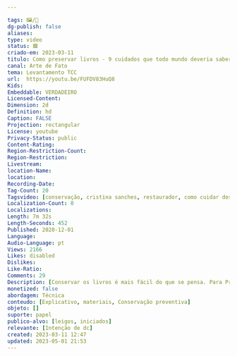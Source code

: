 ```yaml
---

tags: 🖼️/🎥️
dg-publish: false
aliases: 
type: video
status: 🟩️  
criado-em: 2023-03-11
titulo: Como preservar livros - 9 cuidados que todo mundo deveria saber | ATELIÊ de RESTAURO
canal: Arte de Fato
tema: Levantamento TCC 
url:  https://youtu.be/FUFDV83HuQ8
Kids: 
Embeddable: VERDADEIRO
Licensed-Content: 
Dimension: 2d
Definition: hd
Caption: FALSE
Projection: rectangular
License: youtube
Privacy-Status: public
Content-Rating: 
Region-Restriction-Count: 
Region-Restriction: 
Livestream: 
location-Name: 
location: 
Recording-Date: 
Tag-Count: 20
Tagsvideo: [conservação, cristina sanches, restaurador, como cuidar dos livros, como cuidar melhor de livros, minha coleção de livros, cuidar da biblioteca, limpar a biblioteca, anatomia dos livros, partes dos livros, cuidados com as capas dos livros, dicas para cuidar de livros, conservação de biblioteca, biblioteca pessoal, conservação de livros, curso de restauro de livros, aula de restauro de livros, como conservar melhor os livros, melhor lugar para deixar os livros, limpesa de livros]
Localization-Count: 0
Localizations: 
Length: 7m 32s
Length-Seconds: 452
Published: 2020-12-01
Language: 
Audio-Language: pt
Views: 2166
Likes: disabled
Dislikes: 
Like-Ratio: 
Comments: 29
Description: [Conservar os livros é mais fácil do que se pensa. Para Preservar os livros, bibliotecas e acervos basta seguir alguns passos simples. Ensinamos 9 dicas fundamentais para a conservação e preservação dos livros e bibliotecas. Conheça a anatomia dos livros e as principais problemas para cada uma de suas partes. Como manter os livros novos na estante e prateleiras.<br><br>PARA SABER SOBRE OS CURSOS DE CONSERVAÇÃO E RESTAURO<br>✷ inscreva-se na lista de emails da Cristina e aproveite o conteúdo exclusivo para assinantes eepurl.com/hxbckX <br>✷ visite o site do SENAI grafica.sp.senai.br/institucional/1376/0/conservacao-e-restauro-de-documento <br><br>CRISTINA SANCHES é Restauradora e Conservadora]
monetized: false
abordagem: Técnica
conteudo: [Explicativo, materiais, Conservação preventiva]
objeto: []
suporte: papel 
publico-alvo: [leigos, iniciados]
relevante: [Intenção de dc]
created: 2023-03-11 12:47
updated: 2023-05-01 21:53
---
```

